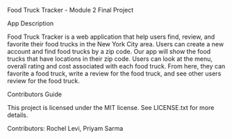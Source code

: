 Food Truck Tracker - Module 2 Final Project

App Description

Food Truck Tracker is a web application that help users find, review, and favorite their food trucks in the New York City area. Users can create a new account and find food trucks by a zip code. Our app will show the food trucks that have locations in their zip code. Users can look at the menu, overall rating and cost associated with each food truck. From here, they can favorite a food truck, write a review for the food truck, and see other users review for the food truck. 

Contributors Guide

This project is licensed under the MIT license. See LICENSE.txt for more details.

Contributors: Rochel Levi, Priyam Sarma
